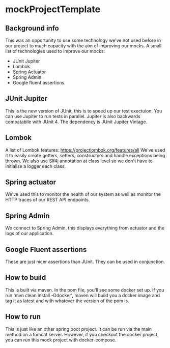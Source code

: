 # mockProjectTemplate

## Background info
This was an opportunity to use some technology we've not used before in our project to much capacity with the aim of improving our mocks.
A small list of technologies used to improve our mocks:
+ JUnit Jupiter
+ Lombok
+ Spring Actuator
+ Spring Admin
+ Google fluent assertions

## JUnit Jupiter
This is the new version of JUnit, this is to speed up our test exectuion. You can use Jupiter to run tests in parallel. Jupiter is also backwards compatabile with JUnit 4. The dependency is JUnit Jupiter Vintage.

## Lombok
A list of Lombok features: https://projectlombok.org/features/all
We've used it to easily create getters, setters, constructors and handle exceptions being thrown. We also use Slf4j annotation at class level so we don't have to initialise a logger each class.

## Spring actuator
We've used this to monitor the health of our system as well  as monitor the HTTP traces of our REST API endpoints.

## Spring Admin
We connect to Spring Admin, this displays everything from actuator and the logs of our application.

## Google Fluent assertions
These are just nicer assertions than JUnit. They can be used in conjunction.

## How to build
This is built via maven. In the pom file, you'll see some docker set up. If you run 'mvn clean install -Ddocker', maven will build you a docker image and tag it as latest and with whatever the version of the pom is.

## How to run
This is just like an other spring boot project. It can be run via the main method on a tomcat server. However, if you checkout the docker project, you can run this mock project with  docker-compose.
